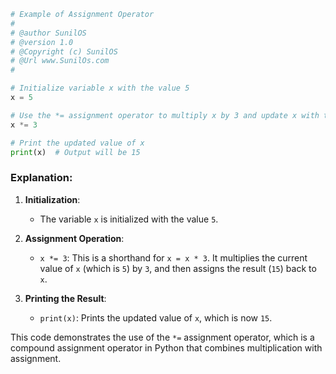 

```python
# Example of Assignment Operator
# 
# @author SunilOS  
# @version 1.0
# @Copyright (c) SunilOS  
# @Url www.SunilOs.com
#

# Initialize variable x with the value 5
x = 5

# Use the *= assignment operator to multiply x by 3 and update x with the result
x *= 3

# Print the updated value of x
print(x)  # Output will be 15
```

### Explanation:

1. **Initialization**:
   - The variable `x` is initialized with the value `5`.

2. **Assignment Operation**:
   - `x *= 3`: This is a shorthand for `x = x * 3`. It multiplies the current value of `x` (which is `5`) by `3`, and then assigns the result (`15`) back to `x`.

3. **Printing the Result**:
   - `print(x)`: Prints the updated value of `x`, which is now `15`.

This code demonstrates the use of the `*=` assignment operator, which is a compound assignment operator in Python that combines multiplication with assignment.
